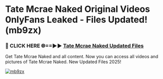 # Tate Mcrae Naked Original Videos 0nlyFans Leaked - Files Updated! (mb9zx)

<h3>🔴 CLICK HERE 🌐==►► <a href="https://tinyurl.com/yckcrads" rel="nofollow">Tate Mcrae Naked Updated Files</a></h3>

Get Tate Mcrae Naked and all content. Now you can access all videos and pictures of Tate Mcrae Naked. New Updated Files 2025!

[![mb9zx](https://i.imgur.com/hpKpOFt.gif)](https://tinyurl.com/yckcrads)
